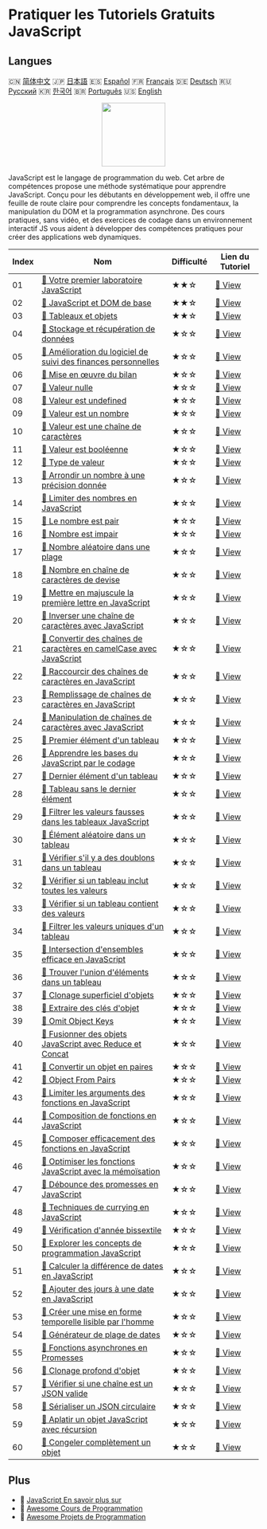 # Pratiquer les Tutoriels Gratuits JavaScript

## Langues

🇨🇳 [简体中文](README_zh.md) 🇯🇵 [日本語](README_ja.md) 🇪🇸 [Español](README_es.md) 🇫🇷 [Français](README_fr.md) 🇩🇪 [Deutsch](README_de.md) 🇷🇺 [Русский](README_ru.md) 🇰🇷 [한국어](README_ko.md) 🇧🇷 [Português](README_pt.md) 🇺🇸 [English](README.md) 

<div align="center">
<img width="128px" src="https://file.labex.io/path/ztG7iIXOkx2u.png">
</div>

JavaScript est le langage de programmation du web. Cet arbre de compétences propose une méthode systématique pour apprendre JavaScript. Conçu pour les débutants en développement web, il offre une feuille de route claire pour comprendre les concepts fondamentaux, la manipulation du DOM et la programmation asynchrone. Des cours pratiques, sans vidéo, et des exercices de codage dans un environnement interactif JS vous aident à développer des compétences pratiques pour créer des applications web dynamiques.

|   Index | Nom                                                                                                                                                                | Difficulté   | Lien du Tutoriel                                                                                            |
|---------|--------------------------------------------------------------------------------------------------------------------------------------------------------------------|--------------|-------------------------------------------------------------------------------------------------------------|
|      01 | [📖 Votre premier laboratoire JavaScript](https://labex.io/fr/tutorials/your-first-javascript-lab-92948)                                                           | ★★☆          | [🔗 View](https://labex.io/fr/tutorials/your-first-javascript-lab-92948)                                    |
|      02 | [📖 JavaScript et DOM de base](https://labex.io/fr/tutorials/javascript-basic-javascript-and-dom-290729)                                                           | ★★☆          | [🔗 View](https://labex.io/fr/tutorials/javascript-basic-javascript-and-dom-290729)                         |
|      03 | [📖 Tableaux et objets](https://labex.io/fr/tutorials/javascript-arrays-and-objects-290728)                                                                        | ★★☆          | [🔗 View](https://labex.io/fr/tutorials/javascript-arrays-and-objects-290728)                               |
|      04 | [📖 Stockage et récupération de données](https://labex.io/fr/tutorials/javascript-data-storage-and-retrieval-290730)                                               | ★☆☆          | [🔗 View](https://labex.io/fr/tutorials/javascript-data-storage-and-retrieval-290730)                       |
|      05 | [📖 Amélioration du logiciel de suivi des finances personnelles](https://labex.io/fr/tutorials/javascript-enhancing-personal-finance-tracker-290731)               | ★☆☆          | [🔗 View](https://labex.io/fr/tutorials/javascript-enhancing-personal-finance-tracker-290731)               |
|      06 | [📖 Mise en œuvre du bilan](https://labex.io/fr/tutorials/javascript-implementing-the-summary-290732)                                                              | ★☆☆          | [🔗 View](https://labex.io/fr/tutorials/javascript-implementing-the-summary-290732)                         |
|      07 | [📖 Valeur nulle](https://labex.io/fr/tutorials/javascript-value-is-null-28429)                                                                                    | ★☆☆          | [🔗 View](https://labex.io/fr/tutorials/javascript-value-is-null-28429)                                     |
|      08 | [📖 Valeur est undefined](https://labex.io/fr/tutorials/javascript-value-is-undefined-28447)                                                                       | ★☆☆          | [🔗 View](https://labex.io/fr/tutorials/javascript-value-is-undefined-28447)                                |
|      09 | [📖 Valeur est un nombre](https://labex.io/fr/tutorials/javascript-value-is-number-28430)                                                                          | ★☆☆          | [🔗 View](https://labex.io/fr/tutorials/javascript-value-is-number-28430)                                   |
|      10 | [📖 Valeur est une chaîne de caractères](https://labex.io/fr/tutorials/javascript-value-is-string-28444)                                                           | ★☆☆          | [🔗 View](https://labex.io/fr/tutorials/javascript-value-is-string-28444)                                   |
|      11 | [📖 Valeur est booléenne](https://labex.io/fr/tutorials/javascript-value-is-boolean-28412)                                                                         | ★☆☆          | [🔗 View](https://labex.io/fr/tutorials/javascript-value-is-boolean-28412)                                  |
|      12 | [📖 Type de valeur](https://labex.io/fr/tutorials/javascript-type-of-value-28673)                                                                                  | ★☆☆          | [🔗 View](https://labex.io/fr/tutorials/javascript-type-of-value-28673)                                     |
|      13 | [📖 Arrondir un nombre à une précision donnée](https://labex.io/fr/tutorials/round-number-to-given-precision-28605)                                                | ★☆☆          | [🔗 View](https://labex.io/fr/tutorials/round-number-to-given-precision-28605)                              |
|      14 | [📖 Limiter des nombres en JavaScript](https://labex.io/fr/tutorials/javascript-clamping-numbers-in-javascript-28196)                                              | ★☆☆          | [🔗 View](https://labex.io/fr/tutorials/javascript-clamping-numbers-in-javascript-28196)                    |
|      15 | [📖 Le nombre est pair](https://labex.io/fr/tutorials/javascript-number-is-even-28419)                                                                             | ★☆☆          | [🔗 View](https://labex.io/fr/tutorials/javascript-number-is-even-28419)                                    |
|      16 | [📖 Nombre est impair](https://labex.io/fr/tutorials/javascript-number-is-odd-28433)                                                                               | ★☆☆          | [🔗 View](https://labex.io/fr/tutorials/javascript-number-is-odd-28433)                                     |
|      17 | [📖 Nombre aléatoire dans une plage](https://labex.io/fr/tutorials/javascript-random-number-in-range-28574)                                                        | ★☆☆          | [🔗 View](https://labex.io/fr/tutorials/javascript-random-number-in-range-28574)                            |
|      18 | [📖 Nombre en chaîne de caractères de devise](https://labex.io/fr/tutorials/javascript-number-to-currency-string-28516)                                            | ★☆☆          | [🔗 View](https://labex.io/fr/tutorials/javascript-number-to-currency-string-28516)                         |
|      19 | [📖 Mettre en majuscule la première lettre en JavaScript](https://labex.io/fr/tutorials/javascript-capitalize-first-letter-in-javascript-28188)                    | ★☆☆          | [🔗 View](https://labex.io/fr/tutorials/javascript-capitalize-first-letter-in-javascript-28188)             |
|      20 | [📖 Inverser une chaîne de caractères avec JavaScript](https://labex.io/fr/tutorials/javascript-reverse-string-with-javascript-28600)                              | ★☆☆          | [🔗 View](https://labex.io/fr/tutorials/javascript-reverse-string-with-javascript-28600)                    |
|      21 | [📖 Convertir des chaînes de caractères en camelCase avec JavaScript](https://labex.io/fr/tutorials/javascript-convert-strings-to-camelcase-with-javascript-28648) | ★☆☆          | [🔗 View](https://labex.io/fr/tutorials/javascript-convert-strings-to-camelcase-with-javascript-28648)      |
|      22 | [📖 Raccourcir des chaînes de caractères en JavaScript](https://labex.io/fr/tutorials/javascript-truncating-strings-in-javascript-28671)                           | ★☆☆          | [🔗 View](https://labex.io/fr/tutorials/javascript-truncating-strings-in-javascript-28671)                  |
|      23 | [📖 Remplissage de chaînes de caractères en JavaScript](https://labex.io/fr/tutorials/javascript-padding-strings-in-javascript-28537)                              | ★☆☆          | [🔗 View](https://labex.io/fr/tutorials/javascript-padding-strings-in-javascript-28537)                     |
|      24 | [📖 Manipulation de chaînes de caractères avec JavaScript](https://labex.io/fr/tutorials/javascript-string-manipulation-with-javascript-28590)                     | ★☆☆          | [🔗 View](https://labex.io/fr/tutorials/javascript-string-manipulation-with-javascript-28590)               |
|      25 | [📖 Premier élément d'un tableau](https://labex.io/fr/tutorials/javascript-head-of-array-28145)                                                                    | ★☆☆          | [🔗 View](https://labex.io/fr/tutorials/javascript-head-of-array-28145)                                     |
|      26 | [📖 Apprendre les bases du JavaScript par le codage](https://labex.io/fr/tutorials/javascript-javascript-fundamentals-through-coding-28156)                        | ★☆☆          | [🔗 View](https://labex.io/fr/tutorials/javascript-javascript-fundamentals-through-coding-28156)            |
|      27 | [📖 Dernier élément d'un tableau](https://labex.io/fr/tutorials/javascript-last-array-element-28463)                                                               | ★☆☆          | [🔗 View](https://labex.io/fr/tutorials/javascript-last-array-element-28463)                                |
|      28 | [📖 Tableau sans le dernier élément](https://labex.io/fr/tutorials/javascript-array-without-last-element-28163)                                                    | ★☆☆          | [🔗 View](https://labex.io/fr/tutorials/javascript-array-without-last-element-28163)                        |
|      29 | [📖 Filtrer les valeurs fausses dans les tableaux JavaScript](https://labex.io/fr/tutorials/javascript-filtering-falsy-values-in-javascript-arrays-28204)          | ★☆☆          | [🔗 View](https://labex.io/fr/tutorials/javascript-filtering-falsy-values-in-javascript-arrays-28204)       |
|      30 | [📖 Élément aléatoire dans un tableau](https://labex.io/fr/tutorials/javascript-random-element-in-array-28153)                                                     | ★☆☆          | [🔗 View](https://labex.io/fr/tutorials/javascript-random-element-in-array-28153)                           |
|      31 | [📖 Vérifier s'il y a des doublons dans un tableau](https://labex.io/fr/tutorials/javascript-check-if-array-has-duplicates-28142)                                  | ★☆☆          | [🔗 View](https://labex.io/fr/tutorials/javascript-check-if-array-has-duplicates-28142)                     |
|      32 | [📖 Vérifier si un tableau inclut toutes les valeurs](https://labex.io/fr/tutorials/javascript-check-if-array-includes-all-values-28146)                           | ★☆☆          | [🔗 View](https://labex.io/fr/tutorials/javascript-check-if-array-includes-all-values-28146)                |
|      33 | [📖 Vérifier si un tableau contient des valeurs](https://labex.io/fr/tutorials/javascript-check-if-array-includes-any-values-28147)                                | ★☆☆          | [🔗 View](https://labex.io/fr/tutorials/javascript-check-if-array-includes-any-values-28147)                |
|      34 | [📖 Filtrer les valeurs uniques d'un tableau](https://labex.io/fr/tutorials/javascript-filter-unique-array-values-28299)                                           | ★☆☆          | [🔗 View](https://labex.io/fr/tutorials/javascript-filter-unique-array-values-28299)                        |
|      35 | [📖 Intersection d'ensembles efficace en JavaScript](https://labex.io/fr/tutorials/javascript-efficient-array-intersection-in-javascript-28148)                    | ★☆☆          | [🔗 View](https://labex.io/fr/tutorials/javascript-efficient-array-intersection-in-javascript-28148)        |
|      36 | [📖 Trouver l'union d'éléments dans un tableau](https://labex.io/fr/tutorials/javascript-find-union-of-elements-on-an-array-28161)                                 | ★☆☆          | [🔗 View](https://labex.io/fr/tutorials/javascript-find-union-of-elements-on-an-array-28161)                |
|      37 | [📖 Clonage superficiel d'objets](https://labex.io/fr/tutorials/javascript-shallow-clone-object-28613)                                                             | ★☆☆          | [🔗 View](https://labex.io/fr/tutorials/javascript-shallow-clone-object-28613)                              |
|      38 | [📖 Extraire des clés d'objet](https://labex.io/fr/tutorials/javascript-pick-object-keys-28544)                                                                    | ★☆☆          | [🔗 View](https://labex.io/fr/tutorials/javascript-pick-object-keys-28544)                                  |
|      39 | [📖 Omit Object Keys](https://labex.io/fr/tutorials/javascript-omit-object-keys-28529)                                                                             | ★☆☆          | [🔗 View](https://labex.io/fr/tutorials/javascript-omit-object-keys-28529)                                  |
|      40 | [📖 Fusionner des objets JavaScript avec Reduce et Concat](https://labex.io/fr/tutorials/javascript-merging-javascript-objects-with-reduce-and-concat-28495)       | ★☆☆          | [🔗 View](https://labex.io/fr/tutorials/javascript-merging-javascript-objects-with-reduce-and-concat-28495) |
|      41 | [📖 Convertir un objet en paires](https://labex.io/fr/tutorials/javascript-convert-object-to-pairs-28523)                                                          | ★☆☆          | [🔗 View](https://labex.io/fr/tutorials/javascript-convert-object-to-pairs-28523)                           |
|      42 | [📖 Object From Pairs](https://labex.io/fr/tutorials/javascript-object-from-pairs-28519)                                                                           | ★☆☆          | [🔗 View](https://labex.io/fr/tutorials/javascript-object-from-pairs-28519)                                 |
|      43 | [📖 Limiter les arguments des fonctions en JavaScript](https://labex.io/fr/tutorials/javascript-limiting-function-arguments-in-javascript-28322)                   | ★☆☆          | [🔗 View](https://labex.io/fr/tutorials/javascript-limiting-function-arguments-in-javascript-28322)         |
|      44 | [📖 Composition de fonctions en JavaScript](https://labex.io/fr/tutorials/javascript-function-composition-in-javascript-28208)                                     | ★☆☆          | [🔗 View](https://labex.io/fr/tutorials/javascript-function-composition-in-javascript-28208)                |
|      45 | [📖 Composer efficacement des fonctions en JavaScript](https://labex.io/fr/tutorials/javascript-composing-functions-efficiently-in-javascript-28546)               | ★☆☆          | [🔗 View](https://labex.io/fr/tutorials/javascript-composing-functions-efficiently-in-javascript-28546)     |
|      46 | [📖 Optimiser les fonctions JavaScript avec la mémoïsation](https://labex.io/fr/tutorials/javascript-optimizing-javascript-functions-with-memoization-28494)       | ★☆☆          | [🔗 View](https://labex.io/fr/tutorials/javascript-optimizing-javascript-functions-with-memoization-28494)  |
|      47 | [📖 Débounce des promesses en JavaScript](https://labex.io/fr/tutorials/javascript-debouncing-promises-in-javascript-28257)                                        | ★☆☆          | [🔗 View](https://labex.io/fr/tutorials/javascript-debouncing-promises-in-javascript-28257)                 |
|      48 | [📖 Techniques de currying en JavaScript](https://labex.io/fr/tutorials/javascript-javascript-currying-techniques-28233)                                           | ★☆☆          | [🔗 View](https://labex.io/fr/tutorials/javascript-javascript-currying-techniques-28233)                    |
|      49 | [📖 Vérification d'année bissextile](https://labex.io/fr/tutorials/javascript-check-for-leap-year-28423)                                                           | ★☆☆          | [🔗 View](https://labex.io/fr/tutorials/javascript-check-for-leap-year-28423)                               |
|      50 | [📖 Explorer les concepts de programmation JavaScript](https://labex.io/fr/tutorials/javascript-explore-javascript-programming-concepts-28247)                     | ★☆☆          | [🔗 View](https://labex.io/fr/tutorials/javascript-explore-javascript-programming-concepts-28247)           |
|      51 | [📖 Calculer la différence de dates en JavaScript](https://labex.io/fr/tutorials/javascript-calculate-date-difference-in-javascript-28235)                         | ★☆☆          | [🔗 View](https://labex.io/fr/tutorials/javascript-calculate-date-difference-in-javascript-28235)           |
|      52 | [📖 Ajouter des jours à une date en JavaScript](https://labex.io/fr/tutorials/javascript-add-date-by-days-in-javascript-28123)                                     | ★☆☆          | [🔗 View](https://labex.io/fr/tutorials/javascript-add-date-by-days-in-javascript-28123)                    |
|      53 | [📖 Créer une mise en forme temporelle lisible par l'homme](https://labex.io/fr/tutorials/javascript-create-human-readable-time-formatting-28316)                  | ★☆☆          | [🔗 View](https://labex.io/fr/tutorials/javascript-create-human-readable-time-formatting-28316)             |
|      54 | [📖 Générateur de plage de dates](https://labex.io/fr/tutorials/javascript-date-range-generator-28248)                                                             | ★☆☆          | [🔗 View](https://labex.io/fr/tutorials/javascript-date-range-generator-28248)                              |
|      55 | [📖 Fonctions asynchrones en Promesses](https://labex.io/fr/tutorials/javascript-asynchronous-functions-to-promises-28559)                                         | ★☆☆          | [🔗 View](https://labex.io/fr/tutorials/javascript-asynchronous-functions-to-promises-28559)                |
|      56 | [📖 Clonage profond d'objet](https://labex.io/fr/tutorials/javascript-deep-clone-object-28260)                                                                     | ★☆☆          | [🔗 View](https://labex.io/fr/tutorials/javascript-deep-clone-object-28260)                                 |
|      57 | [📖 Vérifier si une chaîne est un JSON valide](https://labex.io/fr/tutorials/javascript-string-is-valid-json-28449)                                                | ★☆☆          | [🔗 View](https://labex.io/fr/tutorials/javascript-string-is-valid-json-28449)                              |
|      58 | [📖 Sérialiser un JSON circulaire](https://labex.io/fr/tutorials/javascript-stringify-circular-json-28629)                                                         | ★☆☆          | [🔗 View](https://labex.io/fr/tutorials/javascript-stringify-circular-json-28629)                           |
|      59 | [📖 Aplatir un objet JavaScript avec récursion](https://labex.io/fr/tutorials/javascript-flatten-javascript-object-with-recursion-28312)                           | ★☆☆          | [🔗 View](https://labex.io/fr/tutorials/javascript-flatten-javascript-object-with-recursion-28312)          |
|      60 | [📖 Congeler complètement un objet](https://labex.io/fr/tutorials/javascript-deep-freeze-object-28263)                                                             | ★☆☆          | [🔗 View](https://labex.io/fr/tutorials/javascript-deep-freeze-object-28263)                                |

## Plus

- 🔗 [JavaScript En savoir plus sur](https://labex.io/fr/skilltrees/javascript)
- 🔗 [Awesome Cours de Programmation](https://github.com/labex-labs/awesome-programming-courses)
- 🔗 [Awesome Projets de Programmation](https://github.com/labex-labs/awesome-programming-projects)

